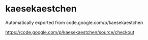 # kaesekaestchen
Automatically exported from code.google.com/p/kaesekaestchen

https://code.google.com/p/kaesekaestchen/source/checkout
